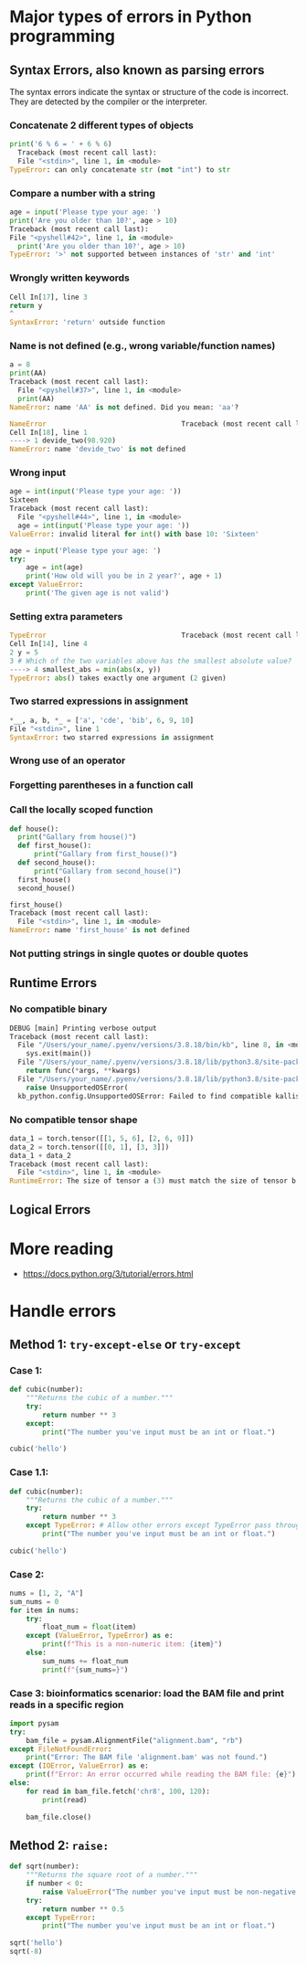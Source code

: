 # Major types of errors in Python programming
## Syntax Errors, also known as parsing errors
The syntax errors indicate the syntax or structure of the code is incorrect. They are detected by the compiler or the interpreter.
### Concatenate 2 different types of objects
  ```python
  print('6 % 6 = ' + 6 % 6)
    Traceback (most recent call last):
    File "<stdin>", line 1, in <module>
  TypeError: can only concatenate str (not "int") to str
  ```

### Compare a number with a string
  ```python
age = input('Please type your age: ')
print('Are you older than 10?', age > 10)
Traceback (most recent call last):
  File "<pyshell#42>", line 1, in <module>
    print('Are you older than 10?', age > 10)
TypeError: '>' not supported between instances of 'str' and 'int'
  ```

### Wrongly written keywords
  ```python
  Cell In[17], line 3
  return y
  ^
  SyntaxError: 'return' outside function
  ```
### Name is not defined (e.g., wrong variable/function names)
  ```python
  a = 8
  print(AA)
  Traceback (most recent call last):
    File "<pyshell#37>", line 1, in <module>
    print(AA)
  NameError: name 'AA' is not defined. Did you mean: 'aa'?

  NameError                                 Traceback (most recent call last)
  Cell In[18], line 1
  ----> 1 devide_two(98.920)
  NameError: name 'devide_two' is not defined
  ```
### Wrong input
  ```python
  age = int(input('Please type your age: '))
  Sixteen
  Traceback (most recent call last):
    File "<pyshell#44>", line 1, in <module>
    age = int(input('Please type your age: '))
  ValueError: invalid literal for int() with base 10: 'Sixteen'

  age = input('Please type your age: ')
  try:
      age = int(age)
      print('How old will you be in 2 year?', age + 1)
  except ValueError:
      print('The given age is not valid')
  ```
### Setting extra parameters
  ```python
  TypeError                                 Traceback (most recent call last)
  Cell In[14], line 4
  2 y = 5
  3 # Which of the two variables above has the smallest absolute value?
  ----> 4 smallest_abs = min(abs(x, y))
  TypeError: abs() takes exactly one argument (2 given)
  ```
### Two starred expressions in assignment
  ```python
  *__, a, b, *_ = ['a', 'cde', 'bib', 6, 9, 10]
  File "<stdin>", line 1
  SyntaxError: two starred expressions in assignment
  ```
### Wrong use of an operator

### Forgetting parentheses in a function call

### Call the locally scoped function
  ```python
  def house():
    print("Gallary from house()")
    def first_house():
        print("Gallary from first_house()")
    def second_house():
        print("Gallary from second_house()")
    first_house()
    second_house()

  first_house()
  Traceback (most recent call last):
    File "<stdin>", line 1, in <module>
  NameError: name 'first_house' is not defined
  ```
### Not putting strings in single quotes or double quotes

## Runtime Errors
### No compatible binary
  ```python
  DEBUG [main] Printing verbose output
  Traceback (most recent call last):
    File "/Users/your_name/.pyenv/versions/3.8.18/bin/kb", line 8, in <module>
      sys.exit(main())
    File "/Users/your_name/.pyenv/versions/3.8.18/lib/python3.8/site-packages/ngs_tools/logging.py", line 62, in inner
      return func(*args, **kwargs)
    File "/Users/your_name/.pyenv/versions/3.8.18/lib/python3.8/site-packages/kb_python/main.py", line 1583, in main
      raise UnsupportedOSError(
    kb_python.config.UnsupportedOSError: Failed to find compatible kallisto binary. Provide a compatible binary with the --kallisto option or    run kb compile."
  ```
### No compatible tensor shape
  ```python
  data_1 = torch.tensor([[1, 5, 6], [2, 6, 9]])
  data_2 = torch.tensor([[0, 1], [3, 3]])
  data_1 + data_2
  Traceback (most recent call last):
    File "<stdin>", line 1, in <module>
  RuntimeError: The size of tensor a (3) must match the size of tensor b (2) at non-singleton dimension 1
 ```

## Logical Errors


# More reading
- https://docs.python.org/3/tutorial/errors.html

# Handle errors
## Method 1: `try-except-else` or `try-except`
### Case 1:
  ```python
  def cubic(number): 
      """Returns the cubic of a number."""
      try: 
          return number ** 3
      except:
          print("The number you've input must be an int or float.")
          
  cubic('hello')
  ```
### Case 1.1:
  ```python
  def cubic(number): 
      """Returns the cubic of a number."""
      try: 
          return number ** 3
      except TypeError: # Allow other errors except TypeError pass through
          print("The number you've input must be an int or float.")
          
  cubic('hello')
  ```
    
### Case 2:
  ```python
  nums = [1, 2, "A"]
  sum_nums = 0
  for item in nums:
      try:
          float_num = float(item)
      except (ValueError, TypeError) as e:
          print(f"This is a non-numeric item: {item}")
      else:
          sum_nums += float_num 
          print(f"{sum_nums=}")
  ```
### Case 3: bioinformatics scenarior: load the BAM file and print reads in a specific region
  ```python
  import pysam
  try:
      bam_file = pysam.AlignmentFile("alignment.bam", "rb")
  except FileNotFoundError:
      print("Error: The BAM file 'alignment.bam' was not found.")
  except (IOError, ValueError) as e:
      print(f"Error: An error occurred while reading the BAM file: {e}")
  else:
      for read in bam_file.fetch('chr8', 100, 120):
          print(read)
          
      bam_file.close()
  ```

## Method 2: `raise:`
  ```python
  def sqrt(number): 
      """Returns the square root of a number."""
      if number < 0:
          raise ValueError("The number you've input must be non-negative.")
      try: 
          return number ** 0.5
      except TypeError:
          print("The number you've input must be an int or float.")
          
  sqrt('hello')
  sqrt(-8)
  ```



